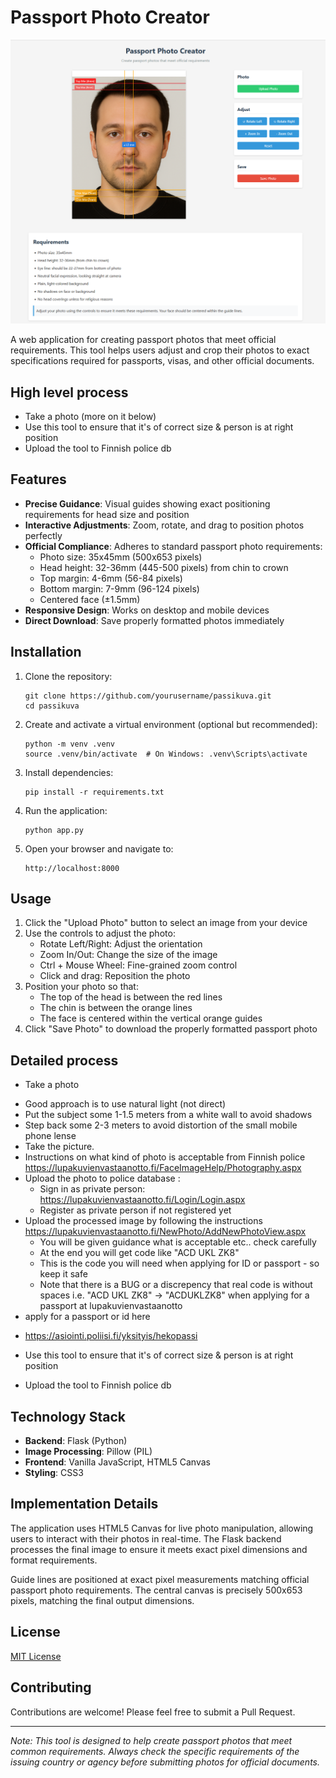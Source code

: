 # Passport Photo Creator
![Screenshot of the Passport Photo Creator application](Screenshot%202025-04-23%20170111.png)


A web application for creating passport photos that meet official requirements. This tool helps users adjust and crop their photos to exact specifications required for passports, visas, and other official documents.

## High level process
- Take a photo (more on it below)
- Use this tool to ensure that it's of correct size & person is at right position
- Upload the tool to Finnish police db

## Features

- **Precise Guidance**: Visual guides showing exact positioning requirements for head size and position
- **Interactive Adjustments**: Zoom, rotate, and drag to position photos perfectly
- **Official Compliance**: Adheres to standard passport photo requirements:
  - Photo size: 35x45mm (500x653 pixels)
  - Head height: 32-36mm (445-500 pixels) from chin to crown
  - Top margin: 4-6mm (56-84 pixels)
  - Bottom margin: 7-9mm (96-124 pixels)
  - Centered face (±1.5mm)
- **Responsive Design**: Works on desktop and mobile devices
- **Direct Download**: Save properly formatted photos immediately

## Installation

1. Clone the repository:
   ```
   git clone https://github.com/yourusername/passikuva.git
   cd passikuva
   ```

2. Create and activate a virtual environment (optional but recommended):
   ```
   python -m venv .venv
   source .venv/bin/activate  # On Windows: .venv\Scripts\activate
   ```

3. Install dependencies:
   ```
   pip install -r requirements.txt
   ```

4. Run the application:
   ```
   python app.py
   ```

5. Open your browser and navigate to:
   ```
   http://localhost:8000
   ```

## Usage

1. Click the "Upload Photo" button to select an image from your device
2. Use the controls to adjust the photo:
   - Rotate Left/Right: Adjust the orientation
   - Zoom In/Out: Change the size of the image
   - Ctrl + Mouse Wheel: Fine-grained zoom control
   - Click and drag: Reposition the photo
3. Position your photo so that:
   - The top of the head is between the red lines
   - The chin is between the orange lines
   - The face is centered within the vertical orange guides
4. Click "Save Photo" to download the properly formatted passport photo

## Detailed process
- Take a photo 
* Good approach is to use natural light (not direct)
* Put the subject some 1-1.5 meters from a white wall to avoid shadows
* Step back some 2-3 meters to avoid distortion of the small mobile phone lense 
* Take the picture. 
* Instructions on what kind of photo is acceptable from Finnish police https://lupakuvienvastaanotto.fi/FaceImageHelp/Photography.aspx
* Upload the photo to police database : 
  - Sign in as private person: https://lupakuvienvastaanotto.fi/Login/Login.aspx
   * Register as private person if not registered yet
* Upload the processed image by following the instructions https://lupakuvienvastaanotto.fi/NewPhoto/AddNewPhotoView.aspx
  - You will be given guidance what is acceptable etc.. check carefully
  - At the end you will get code like "ACD UKL ZK8" 
   * This is the code you will need when applying for ID or passport - so keep it safe
   * Note that there is a BUG or a discrepency that real code is without spaces i.e. "ACD UKL ZK8" -> "ACDUKLZK8" when applying for a passport at lupakuvienvastaanotto
* apply for a passport or id here 
 - https://asiointi.poliisi.fi/yksityis/hekopassi
 

   

- Use this tool to ensure that it's of correct size & person is at right position
- Upload the tool to Finnish police db


## Technology Stack

- **Backend**: Flask (Python)
- **Image Processing**: Pillow (PIL)
- **Frontend**: Vanilla JavaScript, HTML5 Canvas
- **Styling**: CSS3

## Implementation Details

The application uses HTML5 Canvas for live photo manipulation, allowing users to interact with their photos in real-time. The Flask backend processes the final image to ensure it meets exact pixel dimensions and format requirements.

Guide lines are positioned at exact pixel measurements matching official passport photo requirements. The central canvas is precisely 500x653 pixels, matching the final output dimensions.

## License

[MIT License](LICENSE)

## Contributing

Contributions are welcome! Please feel free to submit a Pull Request.

---

*Note: This tool is designed to help create passport photos that meet common requirements. Always check the specific requirements of the issuing country or agency before submitting photos for official documents.* 